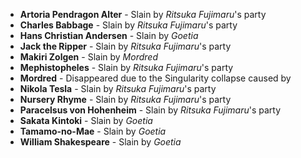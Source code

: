 - **Artoria Pendragon Alter** - Slain by _Ritsuka Fujimaru_'s party
- **Charles Babbage** - Slain by _Ritsuka Fujimaru_'s party
- **Hans Christian Andersen** - Slain by _Goetia_
- **Jack the Ripper** - Slain by _Ritsuka Fujimaru_'s party
- **Makiri Zolgen** - Slain by _Mordred_
- **Mephistopheles** - Slain by _Ritsuka Fujimaru_'s party
- **Mordred** - Disappeared due to the Singularity collapse caused by
- **Nikola Tesla** - Slain by _Ritsuka Fujimaru_'s party
- **Nursery Rhyme** - Slain by _Ritsuka Fujimaru_'s party
- **Paracelsus von Hohenheim** - Slain by _Ritsuka Fujimaru_'s party
- **Sakata Kintoki** - Slain by _Goetia_
- **Tamamo-no-Mae** - Slain by _Goetia_
- **William Shakespeare** - Slain by _Goetia_